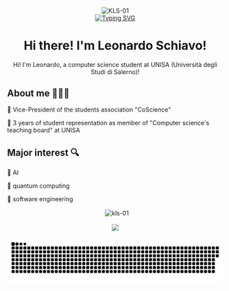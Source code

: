 <p align="center">
  <img width="100px" src="https://avatars.githubusercontent.com/u/90038109?v=4" align="center" alt="KLS-01" />
  </br>
  <a href="https://git.io/typing-svg">
    <img src="https://readme-typing-svg.demolab.com?font=Libre+Barcode+39+Text&size=40&pause=1000&color=FFCC00&center=true&vCenter=true&random=false&width=435&lines=KLS-01;Coding..." alt="Typing SVG" />
  </a>
  <h1 align="center">Hi there! I'm Leonardo Schiavo!</h1>
  <p align="center">Hi! I'm Leonardo, a computer science student at UNISA (Università degli Studi di Salerno)!</p>
</p>


<h2>About me 👨🏼‍💻</h2>
  <p>🔶 Vice-President of the students association "CoScience"</p>
  <p>🔶 3 years of student representation as member of "Computer science's teaching board" at UNISA<br></p>
  
<h2>Major interest 🔍</h2>
  <p>🔷 AI</p>
  <p>🔷 quantum computing</p>
  <p>🔷 software engineering</p>

<p align="center">
  &nbsp;
  <img
    align="center"
    src="https://github-readme-stats.vercel.app/api?username=kls-01&show_icons=true&locale=en&theme=gruvbox"
    alt="kls-01"
  />
  </br>
  </br>
  <img src="https://www.codewars.com/users/KLS-01/badges/large"/>
</p>

<a href=#><img src="contributions.svg"></a>
